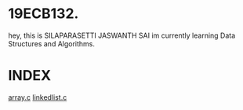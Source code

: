 # 19ECB132.
hey, this is SILAPARASETTI JASWANTH SAI
im currently learning  Data Structures and Algorithms.
# INDEX
[array.c](https://github.com/jeshu5/19ECB132./blob/main/ARRAY.C)
[linkedlist.c](https://github.com/jeshu5/19ECB132./blob/main/LINKEDLIST.C)
